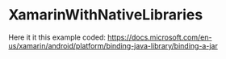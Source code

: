 # XamarinWithNativeLibraries
Here it it this example coded:
https://docs.microsoft.com/en-us/xamarin/android/platform/binding-java-library/binding-a-jar
